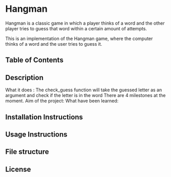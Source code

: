 # Hangman
Hangman is a classic game in which a player thinks of a word and the other player tries to guess that word within a certain amount of attempts.

This is an implementation of the Hangman game, where the computer thinks of a word and the user tries to guess it. 

## Table of Contents

## Description
What it does :
The check_guess function will take the guessed letter as an argument and check if the letter is in the word 
There are 4 milestones at the moment.
Aim of the project:
What have been learned:

## Installation Instructions

## Usage Instructions

## File structure

## License

